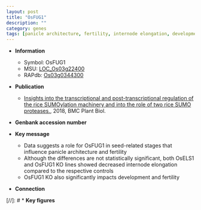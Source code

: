 ```yaml
---
layout: post
title: "OsFUG1"
description: ""
category: genes
tags: [panicle architecture, fertility, internode elongation, development]
---
```


* **Information**  
    + Symbol: OsFUG1  
    + MSU: [LOC_Os03g22400](http://rice.plantbiology.msu.edu/cgi-bin/ORF_infopage.cgi?orf=LOC_Os03g22400)  
    + RAPdb: [Os03g0344300](http://rapdb.dna.affrc.go.jp/viewer/gbrowse_details/irgsp1?name=Os03g0344300)  

* **Publication**  
    + [Insights into the transcriptional and post-transcriptional regulation of the rice SUMOylation machinery and into the role of two rice SUMO proteases.](http://www.ncbi.nlm.nih.gov/pubmed?term=Insights+into+the+transcriptional+and+post-transcriptional+regulation+of+the+rice+SUMOylation+machinery+and+into+the+role+of+two+rice+SUMO+proteases.%5BTitle%5D), 2018, BMC Plant Biol.

* **Genbank accession number**  

* **Key message**  
    + Data suggests a role for OsFUG1 in seed-related stages that influence panicle architecture and fertility
    + Although the differences are not statistically significant, both OsELS1 and OsFUG1 KO lines showed decreased internode elongation compared to the respective controls
    + OsFUG1 KO also significantly impacts development and fertility

* **Connection**  

[//]: # * **Key figures**  


